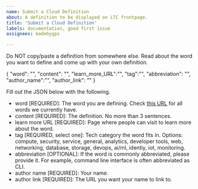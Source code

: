 ```yaml
---
name: Submit a Cloud Definition
about: A definition to be displayed on LTC frontpage.
title: 'Submit a Cloud Definition'
labels: documentation, good first issue
assignees: madebygps

---
```


Do NOT copy/paste a definition from somewhere else. Read about the word you want to define and come up with your own definition.

{
  "word": "",
  "content": "",
  "learn_more_URL":"",
  "tag":"",
  "abbreviation": "",
  "author_name":"",
  "author_link": ""
}


Fill out the JSON below with the following.

- word [REQUIRED]: The word you are defining. Check [this URL](https://zealous-flower-0f27b070f.2.azurestaticapps.net/) for all words we currently have.
- content [REQUIRED]: The definition. No more than 3 sentences.
- learn more URL [REQUIRED]: Page where people can visit to learn more about the word.
- tag [REQUIRED, select one]: Tech category the word fits in. Options: compute, security, service, general, analytics, developer tools, web, networking, database, storage, devops, ai/ml, identiy, iot, monitoring.
- abbreviation [OPTIONAL]: If the word is commonly abbreviated, please provide it. For example, command line interface is often abbreviated as CLI.
- author name [REQUIRED]: Your name.
- author link [REQUIRED]: The URL you want your name to link to.

